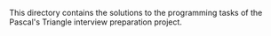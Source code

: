 This directory contains the solutions to the programming tasks of the Pascal's Triangle interview preparation project.

